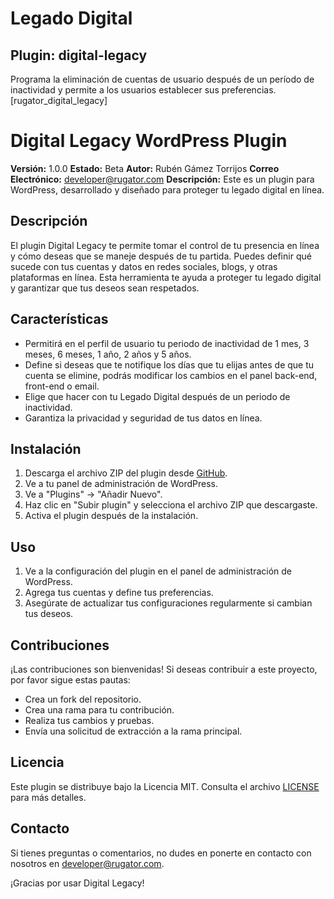 # Legado Digital 
## Plugin: digital-legacy
Programa la eliminación de cuentas de usuario después de un período de inactividad y permite a los usuarios establecer sus preferencias. [rugator_digital_legacy]

# Digital Legacy WordPress Plugin

**Versión:** 1.0.0
**Estado:** Beta
**Autor:** Rubén Gámez Torrijos
**Correo Electrónico:** developer@rugator.com
**Descripción:** Este es un plugin para WordPress, desarrollado y diseñado para proteger tu legado digital en línea.

## Descripción

El plugin Digital Legacy te permite tomar el control de tu presencia en línea y cómo deseas que se maneje después de tu partida. Puedes definir qué sucede con tus cuentas y datos en redes sociales, blogs, y otras plataformas en línea. Esta herramienta te ayuda a proteger tu legado digital y garantizar que tus deseos sean respetados.

## Características

- Permitirá en el perfil de usuario tu periodo de inactividad de 1 mes, 3 meses, 6 meses, 1 año, 2 años y 5 años.
- Define si deseas que te notifique los días que tu elijas antes de que tu cuenta se elimine, podrás modificar los cambios en el panel back-end, front-end o email.
- Elige que hacer con tu Legado Digital después de un periodo de inactividad.
- Garantiza la privacidad y seguridad de tus datos en línea.

## Instalación

1. Descarga el archivo ZIP del plugin desde [GitHub](https://github.com/RubenGamezTorrijos/digital-legacy).
2. Ve a tu panel de administración de WordPress.
3. Ve a "Plugins" -> "Añadir Nuevo".
4. Haz clic en "Subir plugin" y selecciona el archivo ZIP que descargaste.
5. Activa el plugin después de la instalación.

## Uso

1. Ve a la configuración del plugin en el panel de administración de WordPress.
2. Agrega tus cuentas y define tus preferencias.
3. Asegúrate de actualizar tus configuraciones regularmente si cambian tus deseos.

## Contribuciones

¡Las contribuciones son bienvenidas! Si deseas contribuir a este proyecto, por favor sigue estas pautas:

- Crea un fork del repositorio.
- Crea una rama para tu contribución.
- Realiza tus cambios y pruebas.
- Envía una solicitud de extracción a la rama principal.

## Licencia

Este plugin se distribuye bajo la Licencia MIT. Consulta el archivo [LICENSE](LICENSE) para más detalles.

## Contacto

Si tienes preguntas o comentarios, no dudes en ponerte en contacto con nosotros en [developer@rugator.com](mailto:developer@rugator.com).

¡Gracias por usar Digital Legacy!
